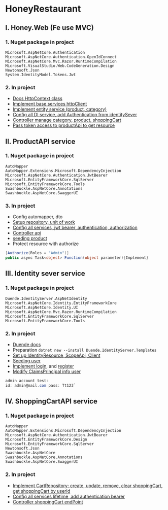 # HoneyRestaurant
## I. Honey.Web (Fe use MVC)
### 1. Nuget package in project
```
Microsoft.AspNetCore.Authentication
Microsoft.AspNetCore.Authentication.OpenIdConnect
Microsoft.AspNetCore.Mvc.Razor.RuntimeCompilation
Microsoft.VisualStudio.Web.CodeGeneration.Design
Newtonsoft.Json
System.IdentityModel.Tokens.Jwt
```
### 2. In project
- [Docs HttpContext class](https://www.c-sharpcorner.com/UploadFile/dacca2/httpcontext-class-in-Asp-Net/)
- [Implement base services httpClient](https://github.com/truong2307/HoneyRestaurant/blob/master/Honey.Web/Services/BaseService.cs)
- [Implement entity service (product, category)](https://github.com/truong2307/HoneyRestaurant/commit/ce772cedd50092645c6fef75db8ddb95f53bc570)
- [Config all DI service, add Authentication from identitySever](https://github.com/truong2307/HoneyRestaurant/blob/master/Honey.Web/Utility/ConfigDIService.cs)
- [Controller manage category, product, shoppingCart](https://github.com/truong2307/HoneyRestaurant/tree/master/Honey.Web/Controllers)
- [Pass token access to productApi to get resource](https://github.com/truong2307/HoneyRestaurant/commit/42f478fa9284b244b0d64c8389d3b1b44ae3871e)

## II. ProductAPI service
### 1. Nuget package in project
```
AutoMapper
AutoMapper.Extensions.Microsoft.DependencyInjection
Microsoft.AspNetCore.Authentication.JwtBearer
Microsoft.EntityFrameworkCore.SqlServer
Microsoft.EntityFrameworkCore.Tools
Swashbuckle.AspNetCore.Annotations
Swashbuckle.AspNetCore.SwaggerUI
```
### 3. In project
- Config automapper, dto
- [Setup repository, unit of work](https://github.com/truong2307/HoneyRestaurant/tree/master/Honey.Services.ProductAPI/Repository)
- [Config all services, jwt bearer, authentication, authorization](https://github.com/truong2307/HoneyRestaurant/blob/master/Honey.Services.ProductAPI/Utility/ConfigDIServices.cs)
- [Controller api](https://github.com/truong2307/HoneyRestaurant/tree/master/Honey.Services.ProductAPI/Controllers)
- [seeding product](https://github.com/truong2307/HoneyRestaurant/blob/master/Honey.Services.ProductAPI/DbContexts/ApplicationDbContext.cs)
- Protect resource with authorize
```c#
[Authorize(Roles = "Admin")]
public async Task<object> Function(object parameter){Implement}      
```
## III. Identity sever service
### 1. Nuget package in project
```
Duende.IdentityServer.AspNetIdentity
Microsoft.AspNetCore.Identity.EntityFrameworkCore
Microsoft.AspNetCore.Identity.UI
Microsoft.AspNetCore.Mvc.Razor.RuntimeCompilation
Microsoft.EntityFrameworkCore.SqlServer
Microsoft.EntityFrameworkCore.Tools
```
### 2. In project
- [Duende docs](https://docs.duendesoftware.com/identityserver/v5)
- Preparation
``` dotnet new --install Duende.IdentityServer.Templates ```
- [Set up IdentityResource, ScopeApi, Client](https://github.com/truong2307/HoneyRestaurant/blob/master/Honey.Services.Identity/SD.cs)
- [Seeding user](https://github.com/truong2307/HoneyRestaurant/blob/master/Honey.Services.Identity/Initializer/DbInitializer.cs)
- [Implement login](https://github.com/truong2307/HoneyRestaurant/commit/3c4096828945ea1cbd0500ee1218e0a82afe1718), and [register](https://github.com/truong2307/HoneyRestaurant/commit/97f26548f41045f6c3a1cc59cf20a75f2058b12b)
- [Modify ClaimsPrincipal info user](https://github.com/truong2307/HoneyRestaurant/blob/master/Honey.Services.Identity/Services/ProfileService.cs)
```c#
admin account test:
id: admin@mail.com pass: Tt123`
```
## IV. ShoppingCartAPI service
### 1. Nuget package in project
```
AutoMapper
AutoMapper.Extensions.Microsoft.DependencyInjection
Microsoft.AspNetCore.Authentication.JwtBearer
Microsoft.EntityFrameworkCore.Design
Microsoft.EntityFrameworkCore.SqlServer
Newtonsoft.Json
Swashbuckle.AspNetCore
Swashbuckle.AspNetCore.Annotations
Swashbuckle.AspNetCore.SwaggerUI
```
### 2. In project
- [Implement CartRepository: create, update, remove, clear shoppingCart, get shoppingCart by userId](https://github.com/truong2307/HoneyRestaurant/blob/master/Honey.Services.ShoppingCartAPI/Repository/CartRepository.cs)
- [Config all services lifetime, add authentication bearer](https://github.com/truong2307/HoneyRestaurant/blob/master/Honey.Services.ShoppingCartAPI/Utility/ConfigDIServices.cs)
- [Controller shoppingCart endPoint](https://github.com/truong2307/HoneyRestaurant/blob/master/Honey.Services.ShoppingCartAPI/Controllers/CartController.cs)





